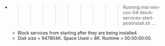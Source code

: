 * >>>>>>>>> Running inst-min-con-04-block-services-start-postinstall.sh ...
  * Block services from starting after they are being installed.
  * Disk size = 947804K. Space Used = 8K. Runtime = 00:00:00:00.
